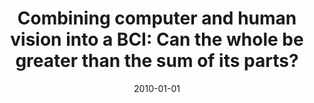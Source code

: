 ---
title: "Combining computer and human vision into a BCI: Can the whole be greater than the sum of its parts?"
date: 2010-01-01
authors_string: Eric Pohlmeyer, David Jangraw, Jun Wang, Shih-Fu Chang, Paul Sajda
authors:
   - Eric Pohlmeyer
   - David Jangraw
   - Jun Wang
   - Shih-Fu Chang
   - Paul Sajda
author_ids:
   - david_jangraw
journal: ''
volume: 
issue: 
pages: 
book_title: ''
publisher: 'IEEE'
abstract: ""
project_id: 
paper_url: http://ieeexplore.ieee.org/document/5627403/http://xplorestaging.ieee.org/ielx5/5608545/5625939/05627403.pdf?arnumber=5627403
doi: 10.1109/IEMBS.2010.5627403
data_loc: ''
code_loc: ''
file: '/assets/publications//assets/publications/'
file_name: '/assets/publications/'
type: journal_article
pub_str: ' (2010)  '
layout: publication 
---